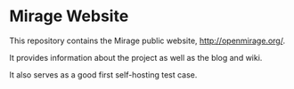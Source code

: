 # Mirage Website

This repository contains the Mirage public website, <http://openmirage.org/>.

It provides information about the project as well as the blog and wiki.

It also serves as a good first self-hosting test case.
